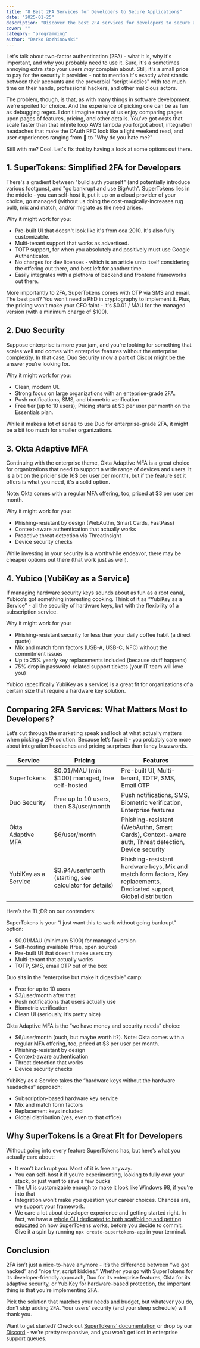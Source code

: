 ```yaml
---
title: "8 Best 2FA Services for Developers to Secure Applications"
date: "2025-01-25"
description: "Discover the best 2FA services for developers to secure applications with minimal friction. Compare top vendors and explore how SuperTokens simplifies 2FA integration."
cover: ""
category: "programming"
author: "Darko Bozhinovski"
---
```


Let's talk about two-factor authentication (2FA) - what it is, why it's important, and why you probably need to use it. Sure, it's a sometimes annoying extra step your users *may* complain about. Still, it's a small price to pay for the security it provides - not to mention it's exactly what stands between their accounts and the proverbial "script kiddies" with too much time on their hands, professional hackers, and other malicious actors.

The problem, though, is that, as with many things in software development, we're spoiled for choice. And the experience of picking one can be as fun as debugging regex. I don't imagine many of us enjoy comparing pages upon pages of features, pricing, and other details. You've got costs that scale faster than that infinite loop AWS lambda you forgot about, integration headaches that make the OAuth RFC look like a light weekend read, and user experiences ranging from 🤷 to "Why do you hate me?"

Still with me? Cool. Let's fix that by having a look at some options out there.

## 1. SuperTokens: Simplified 2FA for Developers

There's a gradient between "build auth yourself" (and potentially introduce various footguns), and "go bankrupt and use BigAuth". SuperTokens lies in the middle - you can self-host it, put it up on a cloud provider of your choice, go managed (without us doing the cost-magically-increases rug pull), mix and match, and/or migrate as the need arises. 

Why it might work for you:

- Pre-built UI that doesn't look like it's from cca 2010. It's also fully customizable.
- Multi-tenant support that works as advertised.
- TOTP support, for when you absolutely and positively must use Google Authenticator.
- No charges for dev licenses - which is an article unto itself considering the offering out there, and best left for another time.
- Easily integrates with a plethora of backend and frontend frameworks out there.

More importantly to 2FA, SuperTokens comes with OTP via SMS and email. The best part? You won’t need a PhD in cryptography to implement it. Plus, the pricing won’t make your CFO faint - it's $0.01 / MAU  for the managed version (with a minimum charge of $100).

## 2. Duo Security

Suppose enterprise is more your jam, and you’re looking for something that scales well and comes with enterprise features without the enterprise complexity. In that case, Duo Security (now a part of Cisco) might be the answer you're looking for. 

Why it might work for you:

- Clean, modern UI.
- Strong focus on large organizations with an enteprise-grade 2FA.
- Push notifications, SMS, and biometric verification
- Free tier (up to 10 users); Pricing starts at $3 per user per month on the Essentials plan.

While it makes a lot of sense to use Duo for enterprise-grade 2FA, it might be a bit too much for smaller organizations. 

## 3. Okta Adaptive MFA

Continuing with the enterprise theme, Okta Adaptive MFA is a great choice for organizations that need to support a wide range of devices and users. It is a bit on the pricier side (6$ per user per month), but if the feature set it offers is what you need, it's a solid option.

Note: Okta comes with a regular MFA offering, too, priced at $3 per user per month.

Why it might work for you:

- Phishing-resistant by design (WebAuthn, Smart Cards, FastPass)
- Context-aware authentication that actually works
- Proactive threat detection via ThreatInsight
- Device security checks

While investing in your security is a worthwhile endeavor, there may be cheaper options out there (that work just as well).

## 4. Yubico (YubiKey as a Service)

If managing hardware security keys sounds about as fun as a root canal, Yubico’s got something interesting cooking. Think of it as “YubiKey as a Service” - all the security of hardware keys, but with the flexibility of a subscription service.

Why it might work for you:

- Phishing-resistant security for less than your daily coffee habit (a direct quote)
- Mix and match form factors (USB-A, USB-C, NFC) without the commitment issues
- Up to 25% yearly key replacements included (because stuff happens)
- 75% drop in password-related support tickets (your IT team will love you)

Yubico (specifically YubiKey as a service) is a great fit for organizations of a certain size that require a hardware key solution. 

## Comparing 2FA Services: What Matters Most to Developers?

Let’s cut through the marketing speak and look at what actually matters when picking a 2FA solution. Because let’s face it - you probably care more about integration headaches and pricing surprises than fancy buzzwords.

| Service | Pricing | Features |
|---------|---------|-----------|
| SuperTokens | $0.01/MAU (min $100) managed, free self-hosted | Pre-built UI, Multi-tenant, TOTP, SMS, Email OTP |
| Duo Security | Free up to 10 users, then $3/user/month | Push notifications, SMS, Biometric verification, Enterprise features |
| Okta Adaptive MFA | $6/user/month | Phishing-resistant (WebAuthn, Smart Cards), Context-aware auth, Threat detection, Device security |
| YubiKey as a Service | $3.94/user/month (starting, see calculator for details) | Phishing-resistant hardware keys, Mix and match form factors, Key replacements, Dedicated support, Global distribution |

Here’s the TL;DR on our contenders:

SuperTokens is your “I just want this to work without going bankrupt” option:

- $0.01/MAU (minimum $100) for managed version
- Self-hosting available (free, open source)
- Pre-built UI that doesn’t make users cry
- Multi-tenant that actually works
- TOTP, SMS, email OTP out of the box

Duo sits in the “enterprise but make it digestible” camp:

- Free for up to 10 users
- $3/user/month after that
- Push notifications that users actually use
- Biometric verification
- Clean UI (seriously, it’s pretty nice)

Okta Adaptive MFA is the “we have money and security needs” choice:

- $6/user/month (ouch, but maybe worth it?). Note: Okta comes with a regular MFA offering, too, priced at $3 per user per month.
- Phishing-resistant by design
- Context-aware authentication
- Threat detection that works
- Device security checks

YubiKey as a Service takes the “hardware keys without the hardware headaches” approach:

- Subscription-based hardware key service
- Mix and match form factors
- Replacement keys included
- Global distribution (yes, even to that office)


## Why SuperTokens is a Great Fit for Developers

Without going into every feature SuperTokens has, but here’s what you actually care about:

- It won’t bankrupt you. Most of it is free anyway.
- You can self-host it if you’re experimenting, looking to fully own your stack, or just want to save a few bucks
- The UI is customizable enough to make it look like Windows 98, if you're into that
- Integration won’t make you question your career choices. Chances are, we support your framework.
- We care a lot about developer experience and getting started right. In fact, we have a [whole CLI dedicated to both scaffolding and getting educated](https://github.com/supertokens/create-supertokens-app) on how SuperTokens works, before you decide to commit. Give it a spin by running `npx create-supertokens-app` in your terminal.

## Conclusion

2FA isn’t just a nice-to-have anymore - it’s the difference between “we got hacked” and “nice try, script kiddies.” Whether you go with SuperTokens for its developer-friendly approach, Duo for its enterprise features, Okta for its adaptive security, or YubiKey for hardware-based protection, the important thing is that you’re implementing 2FA.

Pick the solution that matches your needs and budget, but whatever you do, don’t skip adding 2FA. Your users’ security (and your sleep schedule) will thank you.

Want to get started? Check out [SuperTokens’ documentation](https://supertokens.com/docs/additional-verification/mfa/introduction) or drop by our [Discord](https://supertokens.com/discord) - we’re pretty responsive, and you won’t get lost in enterprise support queues.